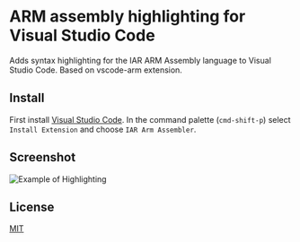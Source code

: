 # ARM assembly highlighting for Visual Studio Code

Adds syntax highlighting for the IAR ARM Assembly language to Visual Studio Code. Based on vscode-arm extension.

## Install

First install [Visual Studio Code](https://code.visualstudio.com). In the command palette (`cmd-shift-p`) select `Install Extension` and choose `IAR Arm Assembler`.  

## Screenshot
![Example of Highlighting](https://raw.githubusercontent.com/pfox89/vscode-iar-arm-asm/master/images/example.png)

## License
[MIT](https://raw.githubusercontent.com/pfox89/vscode-iar-arm-asm/master/LICENSE.txt)

